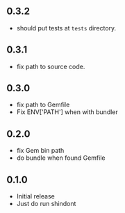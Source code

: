 ## 0.3.2

- should put tests at `tests` directory.

## 0.3.1

- fix path to source code.

## 0.3.0

- fix path to Gemfile
- Fix ENV['PATH'] when with bundler

## 0.2.0

- fix Gem bin path
- do bundle when found Gemfile

## 0.1.0

- Initial release
- Just do run shindont
